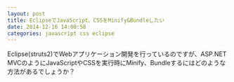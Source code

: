 ```yaml
---
layout: post
title: EclipseでJavaScript、CSSをMinify&Bundleしたい
date: 2014-12-16 14:00:58
categories: javascript css eclipse
---
```

<p>Eclipse(struts2)でWebアプリケーション開発を行っているのですが、ASP.NET MVCのようにJavaScriptやCSSを実行時にMinify、Bundleするにはどのような方法があるでしょうか？</p>
